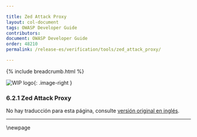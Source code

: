 ```yaml
---

title: Zed Attack Proxy
layout: col-document
tags: OWASP Developer Guide
contributors:
document: OWASP Developer Guide
order: 48210
permalink: /release-es/verification/tools/zed_attack_proxy/

---
```


{% include breadcrumb.html %}

<style type="text/css">
.image-right {
  height: 180px;
  display: block;
  margin-left: auto;
  margin-right: auto;
  float: right;
}
</style>

![WIP logo](../../../assets/images/dg_wip.png "Work in progress"){: .image-right }

### 6.2.1 Zed Attack Proxy

No hay traducción para esta página, consulte [versión original en inglés][release080201].

----

[release080201]: https://github.com/OWASP/www-project-developer-guide/blob/main/release/08-verification/02-tools/01-zap.md

\newpage
